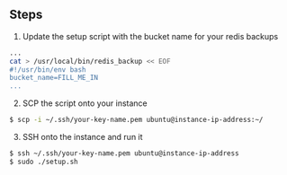 ## Steps
1. Update the setup script with the bucket name for your redis backups
  ```bash
  ...
  cat > /usr/local/bin/redis_backup << EOF
  #!/usr/bin/env bash
  bucket_name=FILL_ME_IN
  ...
  ```

2. SCP the script onto your instance
  ```bash
  $ scp -i ~/.ssh/your-key-name.pem ubuntu@instance-ip-address:~/
  ```

3. SSH onto the instance and run it
  ```bash
  $ ssh ~/.ssh/your-key-name.pem ubuntu@instance-ip-address
  $ sudo ./setup.sh
  ```
